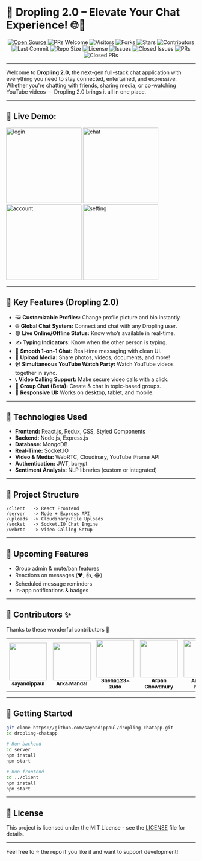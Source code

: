 
# 🚀 Dropling 2.0 – Elevate Your Chat Experience! 🌐📱

<div align="center">
  <p>
    <a href="https://github.com/sayandippaul/dropling-chatapp">
      <img src="https://badges.frapsoft.com/os/v1/open-source.svg?v=103" alt="Open Source">
    </a>
    <img src="https://img.shields.io/badge/PRs-welcome-brightgreen.svg?style=flat" alt="PRs Welcome">
    <img src="https://api.visitorbadge.io/api/visitors?path=sayandippaul%2Fdropling-chatapp&countColor=%23263759&style=flat" alt="Visitors">
    <img src="https://img.shields.io/github/forks/sayandippaul/dropling-chatapp" alt="Forks">
    <img src="https://img.shields.io/github/stars/sayandippaul/dropling-chatapp" alt="Stars">
    <img src="https://img.shields.io/github/contributors/sayandippaul/dropling-chatapp" alt="Contributors">
    <img src="https://img.shields.io/github/last-commit/sayandippaul/dropling-chatapp" alt="Last Commit">
    <img src="https://img.shields.io/github/repo-size/sayandippaul/dropling-chatapp" alt="Repo Size">
    <img src="https://img.shields.io/github/license/sayandippaul/dropling-chatapp" alt="License">
    <img src="https://img.shields.io/github/issues/sayandippaul/dropling-chatapp" alt="Issues">
    <img src="https://img.shields.io/github/issues-closed-raw/sayandippaul/dropling-chatapp" alt="Closed Issues">
    <img src="https://img.shields.io/github/issues-pr/sayandippaul/dropling-chatapp" alt="PRs">
    <img src="https://img.shields.io/github/issues-pr-closed/sayandippaul/dropling-chatapp" alt="Closed PRs">
  </p>
</div>

---

Welcome to **Dropling 2.0**, the next-gen full-stack chat application with everything you need to stay connected, entertained, and expressive. Whether you're chatting with friends, sharing media, or co-watching YouTube videos — Dropling 2.0 brings it all in one place.

---

## 📸 Live Demo:
<p float="left">
  <img src="https://github.com/arghadipmanna101/dropling-chatapp/assets/130065095/4c96e556-785f-460d-90a6-0b211fb91c33" alt="login" width="200"/>
  <img src="https://github.com/arghadipmanna101/dropling-chatapp/assets/130065095/e0ccb689-e796-403d-9284-b8c2e29c83b0" alt="chat" width="200"/>
  <img src="https://github.com/arghadipmanna101/dropling-chatapp/assets/130065095/71e4764b-5e3b-4080-9002-90c51c782e39" alt="account" width="200"/>
  <img src="https://github.com/arghadipmanna101/dropling-chatapp/assets/130065095/cd31ccdc-d466-4619-b4d7-015ee88a6527" alt="setting" width="200"/>
</p>

---

## 🔑 Key Features (Dropling 2.0)

- 🖼️ **Customizable Profiles:** Change profile picture and bio instantly.
- 🌐 **Global Chat System:** Connect and chat with any Dropling user.
- 🟢 **Live Online/Offline Status:** Know who’s available in real-time.
- ✍️ **Typing Indicators:** Know when the other person is typing.
- 💬 **Smooth 1-on-1 Chat:** Real-time messaging with clean UI.
- 📁 **Upload Media:** Share photos, videos, documents, and more!
- 📹 **Simultaneous YouTube Watch Party:** Watch YouTube videos together in sync.
- 📞 **Video Calling Support:** Make secure video calls with a click.
- 👥 **Group Chat (Beta):** Create & chat in topic-based groups.
- 📱 **Responsive UI:** Works on desktop, tablet, and mobile.

---

## 🧠 Technologies Used

- **Frontend:** React.js, Redux, CSS, Styled Components
- **Backend:** Node.js, Express.js
- **Database:** MongoDB
- **Real-Time:** Socket.IO
- **Video & Media:** WebRTC, Cloudinary, YouTube iFrame API
- **Authentication:** JWT, bcrypt
- **Sentiment Analysis:** NLP libraries (custom or integrated)

---

## 📂 Project Structure

```
/client   -> React Frontend
/server   -> Node + Express API
/uploads  -> Cloudinary/File Uploads
/socket   -> Socket.IO Chat Engine
/webrtc   -> Video Calling Setup
```

---

## 📌 Upcoming Features

- Group admin & mute/ban features
- Reactions on messages (❤️, 👍, 😂)
- Scheduled message reminders
- In-app notifications & badges

---

## 🙌 Contributors ✨

Thanks to these wonderful contributors 💜

<table>
  <tr>
    <td align="center"><a href="https://github.com/sayandippaul"><img src="https://avatars.githubusercontent.com/u/97384477?v=4" width="100px;" alt=""/><br /><sub><b>sayandippaul</b></sub></a></td>
    <td align="center"><a href="https://github.com/ArkaMandal16"><img src="https://avatars.githubusercontent.com/u/123437008?v=4" width="100px;" alt=""/><br /><sub><b>Arka Mandal</b></sub></a></td>
    <td align="center"><a href="https://github.com/Sneha123-zudo"><img src="https://avatars.githubusercontent.com/u/145490348?v=4" width="100px;" alt=""/><br /><sub><b>Sneha123-zudo</b></sub></a></td>
    <td align="center"><a href="https://github.com/apu52"><img src="https://avatars.githubusercontent.com/u/114172928?v=4" width="100px;" alt=""/><br /><sub><b>Arpan Chowdhury</b></sub></a></td>
    <td align="center"><a href="https://github.com/arghadipmanna101"><img src="https://avatars.githubusercontent.com/u/130065095?v=4" width="100px;" alt=""/><br /><sub><b>Arghadip Manna</b></sub></a></td>
  </tr>
</table>

---

## 🚀 Getting Started

```bash
git clone https://github.com/sayandippaul/dropling-chatapp.git
cd dropling-chatapp

# Run backend
cd server
npm install
npm start

# Run frontend
cd ../client
npm install
npm start
```

---

## 📄 License

This project is licensed under the MIT License - see the [LICENSE](LICENSE) file for details.

---

Feel free to ⭐ the repo if you like it and want to support development!
